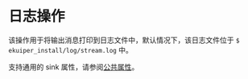 # 日志操作

该操作用于将输出消息打印到日志文件中，默认情况下，该日志文件位于 `$ ekuiper_install/log/stream.log` 中。

支持通用的 sink 属性，请参阅[公共属性](../overview.md#公共属性)。

